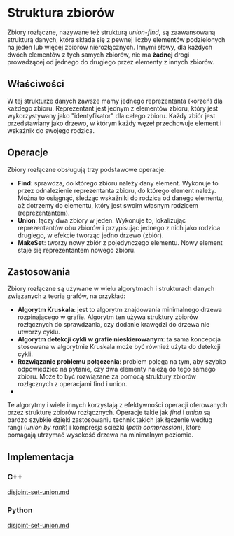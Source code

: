 # Struktura zbiorów 

Zbiory rozłączne, nazywane też strukturą *union-find*, są zaawansowaną strukturą danych, która składa się z pewnej liczby elementów podzielonych na jeden lub więcej zbiorów nierozłącznych. Innymi słowy, dla każdych dwóch elementów z tych samych zbiorów, nie ma **żadnej** drogi prowadzącej od jednego do drugiego przez elementy z innych zbiorów.

## Właściwości

W tej strukturze danych zawsze mamy jednego reprezentanta (korzeń) dla każdego zbioru. Reprezentant jest jednym z elementów zbioru, który jest wykorzystywany jako "identyfikator" dla całego zbioru. Każdy zbiór jest przedstawiany jako drzewo, w którym każdy węzeł przechowuje element i wskaźnik do swojego rodzica.

## Operacje

Zbiory rozłączne obsługują trzy podstawowe operacje:

- **Find**: sprawdza, do którego zbioru należy dany element. Wykonuje to przez odnalezienie reprezentanta zbioru, do którego element należy. Można to osiągnąć, śledząc wskaźniki do rodzica od danego elementu, aż dotrzemy do elementu, który jest swoim własnym rodzicem (reprezentantem).
- **Union**: łączy dwa zbiory w jeden. Wykonuje to, lokalizując reprezentantów obu zbiorów i przypisując jednego z nich jako rodzica drugiego, w efekcie tworząc jedno drzewo (zbiór).
- **MakeSet**: tworzy nowy zbiór z pojedynczego elementu. Nowy element staje się reprezentantem nowego zbioru.

## Zastosowania

Zbiory rozłączne są używane w wielu algorytmach i strukturach danych związanych z teorią grafów, na przykład:

- **Algorytm Kruskala**: jest to algorytm znajdowania minimalnego drzewa rozpinającego w grafie. Algorytm ten używa struktury zbiorów rozłącznych do sprawdzania, czy dodanie krawędzi do drzewa nie utworzy cyklu.
- **Algorytm detekcji cykli w grafie nieskierowanym**: ta sama koncepcja stosowana w algorytmie Kruskala może być również użyta do detekcji cykli.
- **Rozwiązanie problemu połączenia**: problem polega na tym, aby szybko odpowiedzieć na pytanie, czy dwa elementy należą do tego samego zbioru. Może to być rozwiązane za pomocą struktury zbiorów rozłącznych z operacjami find i union.
- 
Te algorytmy i wiele innych korzystają z efektywności operacji oferowanych przez strukturę zbiorów rozłącznych. Operacje takie jak *find* i *union* są bardzo szybkie dzięki zastosowaniu technik takich jak łączenie według rangi (*union by rank*) i kompresja ścieżki (*path compression*), które pomagają utrzymać wysokość drzewa na minimalnym poziomie.

## Implementacja

### C++


[disjoint-set-union.md](../../programming/c++/algorithms/structures/disjoint-set-union.md)


### Python


[disjoint-set-union.md](../../programming/python/algorithms/structures/disjoint-set-union.md)

